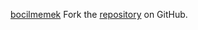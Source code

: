 [bocilmemek](https://bocilmemek.pages.dev)
Fork the [repository](https://github.com/mukasdejak) on GitHub.
